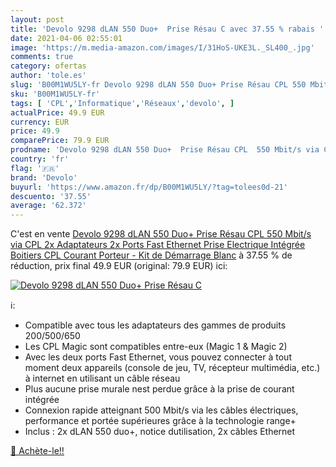 ```yaml
---
layout: post
title: 'Devolo 9298 dLAN 550 Duo+  Prise Résau C avec 37.55 % rabais '
date: 2021-04-06 02:55:01
image: 'https://m.media-amazon.com/images/I/31HoS-UKE3L._SL400_.jpg'
comments: true
category: ofertas
author: 'tole.es'
slug: 'B00M1WU5LY-fr Devolo 9298 dLAN 550 Duo+ Prise Résau CPL 550 Mbit/s via...'
sku: 'B00M1WU5LY-fr'
tags: [ 'CPL','Informatique','Réseaux','devolo', ]
actualPrice: 49.9 EUR
currency: EUR
price: 49.9
comparePrice: 79.9 EUR
prodname: 'Devolo 9298 dLAN 550 Duo+  Prise Résau CPL  550 Mbit/s via CPL  2x Adaptateurs  2x Ports Fast Ethernet  Prise Electrique Intégrée  Boitiers CPL  Courant Porteur  - Kit de Démarrage  Blanc'
country: 'fr'
flag: '🇫🇷'
brand: 'Devolo'
buyurl: 'https://www.amazon.fr/dp/B00M1WU5LY/?tag=tolees0d-21'
descuento: '37.55'
average: '62.372'
---
```


C'est en vente [Devolo 9298 dLAN 550 Duo+  Prise Résau CPL  550 Mbit/s via CPL  2x Adaptateurs  2x Ports Fast Ethernet  Prise Electrique Intégrée  Boitiers CPL  Courant Porteur  - Kit de Démarrage  Blanc](https://www.amazon.fr/dp/B00M1WU5LY/?tag=tolees0d-21)  à  37.55 % de réduction, prix final  49.9 EUR (original: 79.9 EUR) ici:

[![Devolo 9298 dLAN 550 Duo+  Prise Résau C](https://m.media-amazon.com/images/I/31HoS-UKE3L._SL400_.jpg)](https://www.amazon.fr/dp/B00M1WU5LY/?tag=tolees0d-21)

ℹ️:

- Compatible avec tous les adaptateurs des gammes de produits 200/500/650
- Les CPL Magic sont compatibles entre-eux (Magic 1 & Magic 2)
- Avec les deux ports Fast Ethernet, vous pouvez connecter à tout moment deux appareils (console de jeu, TV, récepteur multimédia, etc.) à internet en utilisant un câble réseau
- Plus aucune prise murale nest perdue grâce à la prise de courant intégrée
- Connexion rapide atteignant 500 Mbit/s via les câbles électriques, performance et portée supérieures grâce à la technologie range+
- Inclus : 2x dLAN 550 duo+, notice dutilisation, 2x câbles Ethernet

[🛒 Achète-le!!](https://www.amazon.fr/dp/B00M1WU5LY/?tag=tolees0d-21)
